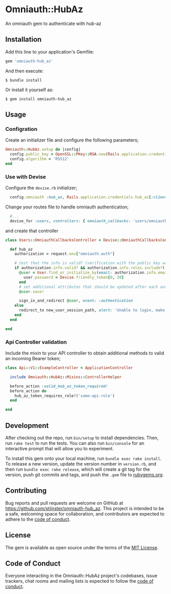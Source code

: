 # Omniauth::HubAz

An omniauth gem to authenticate with hub-az

## Installation

Add this line to your application's Gemfile:

```ruby
gem 'omniauth-hub_az'
```

And then execute:

    $ bundle install

Or install it yourself as:

    $ gem install omniauth-hub_az

## Usage


### Configration

Create an initializer file and configure the following parameters;

```ruby
Omniauth::HubAz.setup do |config|
  config.public_key = OpenSSL::PKey::RSA.new(Rails.application.credentials.hub_az[:public_key])
  config.algorithm = 'RS512'
end
```

### Use with Devise

Configure the `devise.rb` initializer;

```ruby
  config.omniauth :hub_az, Rails.application.credentials.hub_az[:client_id], Rails.application.credentials.hub_az[:client_secret]
```

Change your routes file to handle omniauth authentication;
```ruby
  #...
  devise_for :users, controllers: { omniauth_callbacks: 'users/omniauth_callbacks' }
```

and create that controller
```ruby
class Users::OmniauthCallbacksController < Devise::OmniauthCallbacksController

  def hub_az
    authorization = request.env["omniauth.auth"]

    # test that the info is valid? (verification with the public key was successfull)
    if authorization.info.valid? && authorization.info.roles.include?('some-role')
      @user = User.find_or_initialize_by(email: authorization.info.email) do |user|
        user.password = Devise.friendly_token[0, 20]
      end
      # set additional attributes that should be updated after each authentication
      @user.save!

      sign_in_and_redirect @user, event: :authentication
    else
      redirect_to new_user_session_path, alert: 'Unable to login, make sure you have the correct roles assigned.'
    end
  end

end
```

### Api Controller validation

Include the mixin to your API controller to obtain additional methods to valid an incoming Bearer token;

```ruby
class Api::V1::ExampleController < ApplicationController

  include Omniauth::HubAz::Mixins::ControllerHelper

  before_action :valid_hub_az_token_required!
  before_action do
    hub_az_token_requires_role!('some-api-role')
  end

end
```

## Development

After checking out the repo, run `bin/setup` to install dependencies. Then, run `rake test` to run the tests. You can also run `bin/console` for an interactive prompt that will allow you to experiment.

To install this gem onto your local machine, run `bundle exec rake install`. To release a new version, update the version number in `version.rb`, and then run `bundle exec rake release`, which will create a git tag for the version, push git commits and tags, and push the `.gem` file to [rubygems.org](https://rubygems.org).

## Contributing

Bug reports and pull requests are welcome on GitHub at https://github.com/stijnster/omniauth-hub_az. This project is intended to be a safe, welcoming space for collaboration, and contributors are expected to adhere to the [code of conduct](https://github.com/stijnster/omniauth-hub_az/blob/master/CODE_OF_CONDUCT.md).


## License

The gem is available as open source under the terms of the [MIT License](https://opensource.org/licenses/MIT).

## Code of Conduct

Everyone interacting in the Omniauth::HubAz project's codebases, issue trackers, chat rooms and mailing lists is expected to follow the [code of conduct](https://github.com/stijnster/omniauth-hub_az/blob/master/CODE_OF_CONDUCT.md).
